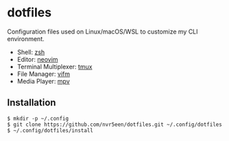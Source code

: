 # dotfiles

Configuration files used on Linux/macOS/WSL to customize my CLI environment.

+ Shell: [zsh](https://www.zsh.org/)
+ Editor: [neovim](https://neovim.io/)
+ Terminal Multiplexer: [tmux](https://github.com/tmux/tmux/wiki/)
+ File Manager: [vifm](https://vifm.info/)
+ Media Player: [mpv](https://mpv.io/)

## Installation

```
$ mkdir -p ~/.config
$ git clone https://github.com/nvr5een/dotfiles.git ~/.config/dotfiles
$ ~/.config/dotfiles/install
```
